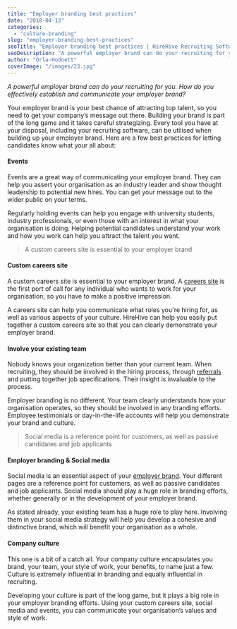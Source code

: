 ```yaml
---
title: "Employer branding best practices"
date: "2018-04-13"
categories:
  - "culture-branding"
slug: "employer-branding-best-practices"
seoTitle: "Employer branding best practices | HireHive Recruiting Software"
seoDescription: "A powerful employer brand can do your recruiting for you. How to effectively work and communicate around employer branding?"
author: "Orla-Hodnett"
coverImage: "/images/23.jpg"
---
```


_A powerful employer brand can do your recruiting for you. How do you effectively establish and communicate your employer brand?_

Your employer brand is your best chance of attracting top talent, so you need to get your company’s message out there. Building your brand is part of the long game and it takes careful strategizing. Every tool you have at your disposal, including your recruiting software, can be utilised when building up your employer brand. Here are a few best practices for letting candidates know what your all about:

#### **Events**

Events are a great way of communicating your employer brand. They can help you assert your organisation as an industry leader and show thought leadership to potential new hires. You can get your message out to the wider public on your terms.

Regularly holding events can help you engage with university students, industry professionals, or even those with an interest in what your organisation is doing. Helping potential candidates understand your work and how you work can help you attract the talent you want.

> A custom careers site is essential to your employer brand

#### **Custom careers site**

A custom careers site is essential to your employer brand. A [careers site](https://hirehive.com/recruiting-features/custom-careers-site/) is the first port of call for any individual who wants to work for your organisation, so you have to make a positive impression.

A careers site can help you communicate what roles you're hiring for, as well as various aspects of your culture. HireHive can help you easily put together a custom careers site so that you can clearly demonstrate your employer brand.

#### **Involve your existing team**

Nobody knows your organization better than your current team. When recruiting, they should be involved in the hiring process, through [referrals](https://hirehive.com/are-employee-referral-programs-the-most-effective-way-to-recruit/) and putting together job specifications. Their insight is invaluable to the process.

Employer branding is no different. Your team clearly understands how your organisation operates, so they should be involved in any branding efforts. Employee testimonials or day-in-the-life accounts will help you demonstrate your brand and culture.

> Social media is a reference point for customers, as well as passive candidates and job applicants

#### **Employer branding & Social media**

Social media is an essential aspect of your [employer brand](https://theundercoverrecruiter.com/social-media-employer-branding/). Your different pages are a reference point for customers, as well as passive candidates and job applicants. Social media should play a huge role in branding efforts, whether generally or in the development of your employer brand.

As stated already, your existing team has a huge role to play here. Involving them in your social media strategy will help you develop a cohesive and distinctive brand, which will benefit your organisation as a whole.

#### **Company culture**

This one is a bit of a catch all. Your company culture encapsulates you brand, your team, your style of work, your benefits, to name just a few. Culture is extremely influential in branding and equally influential in recruiting.

Developing your culture is part of the long game, but it plays a big role in your employer branding efforts. Using your custom careers site, social media and events, you can communicate your organisation’s values and style of work.
